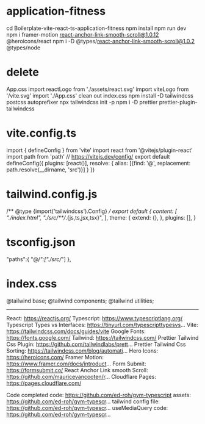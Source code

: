 # application-fitness
cd Boilerplate-vite-react-ts-application-fitness
npm install
npm run dev
npm i framer-motion react-anchor-link-smooth-scroll@1.0.12 @heroicons/react
npm i -D @types/react-anchor-link-smooth-scroll@1.0.2 @types/node

# delete 

App.css
import reactLogo from './assets/react.svg'
import viteLogo from '/vite.svg'
import './App.css'
clean out index.css
npm install -D tailwindcss postcss autoprefixer
npx tailwindcss init -p
npm i -D prettier prettier-plugin-tailwindcss



# vite.config.ts
import { defineConfig } from 'vite'
import react from '@vitejs/plugin-react'
import path from 'path'
// https://vitejs.dev/config/
export default defineConfig({
  plugins: [react()],
  resolve: {
    alias: [{find: '@', replacement: path.resolve(__dirname, 'src')}]
  }
})

# tailwind.config.js
/** @type {import('tailwindcss').Config} */
export default {
  content: [
    "./index.html",
    "./src/**/*.{js,ts,jsx,tsx}",
  ],
  theme: {
    extend: {},
  },
  plugins: [],
}

# tsconfig.json
"paths":{
      "@/*":["./src/*"]
    },
    
# index.css
@tailwind base;
@tailwind components;
@tailwind utilities;


**************************************************************************************
React: https://reactjs.org/
Typescript: https://www.typescriptlang.org/
Typescript Types vs Interfaces: https://tinyurl.com/typescripttypesvs...
Vite: https://tailwindcss.com/docs/guides/vite
Google Fonts: https://fonts.google.com/
Tailwind: https://tailwindcss.com/
Prettier Tailwind Css Plugin: https://github.com/tailwindlabs/prett...
Prettier Tailwind Css Sorting: https://tailwindcss.com/blog/automati...
Hero Icons: https://heroicons.com/
Framer Motion: https://www.framer.com/docs/introduct...
Form Submit: https://formsubmit.co/
React Anchor Link smooth Scroll: https://github.com/mauricevancooten/r...
Cloudflare Pages: https://pages.cloudflare.com/

Code
completed code: https://github.com/ed-roh/gym-typescript
assets: https://github.com/ed-roh/gym-typescr...
tailwind config file: https://github.com/ed-roh/gym-typescr...
useMediaQuery code: https://github.com/ed-roh/gym-typescr...